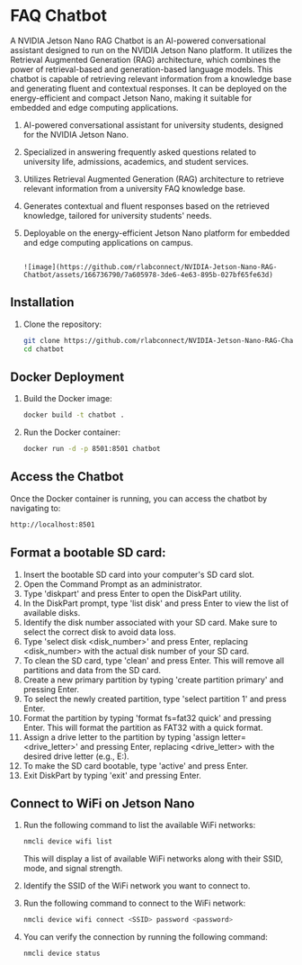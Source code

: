# FAQ Chatbot

A NVIDIA Jetson Nano RAG Chatbot is an AI-powered conversational assistant designed to run on the NVIDIA Jetson Nano platform. It utilizes the Retrieval Augmented Generation (RAG) architecture, which combines the power of retrieval-based and generation-based language models. This chatbot is capable of retrieving relevant information from a knowledge base and generating fluent and contextual responses. It can be deployed on the energy-efficient and compact Jetson Nano, making it suitable for embedded and edge computing applications.

1. AI-powered conversational assistant for university students, designed for the NVIDIA Jetson Nano.
2. Specialized in answering frequently asked questions related to university life, admissions, academics, and student services.
3. Utilizes Retrieval Augmented Generation (RAG) architecture to retrieve relevant information from a university FAQ knowledge base.
4. Generates contextual and fluent responses based on the retrieved knowledge, tailored for university students' needs.
5. Deployable on the energy-efficient Jetson Nano platform for embedded and edge computing applications on campus.

                                                                                    ![image](https://github.com/rlabconnect/NVIDIA-Jetson-Nano-RAG-Chatbot/assets/166736790/7a605978-3de6-4e63-895b-027bf65fe63d)



## Installation

1. Clone the repository:
   ```bash
   git clone https://github.com/rlabconnect/NVIDIA-Jetson-Nano-RAG-Chatbot/
   cd chatbot
   ```

## Docker Deployment

1. Build the Docker image:

   ```bash
   docker build -t chatbot .
   ```

2. Run the Docker container:
   ```bash
   docker run -d -p 8501:8501 chatbot
   ```

## Access the Chatbot

Once the Docker container is running, you can access the chatbot by navigating to:

```bash
http://localhost:8501
```

## Format a bootable SD card:

1. Insert the bootable SD card into your computer's SD card slot.
2. Open the Command Prompt as an administrator.
3. Type 'diskpart' and press Enter to open the DiskPart utility.
4. In the DiskPart prompt, type 'list disk' and press Enter to view the list of available disks.
5. Identify the disk number associated with your SD card. Make sure to select the correct disk to avoid data loss.
6. Type 'select disk <disk_number>' and press Enter, replacing <disk_number> with the actual disk number of your SD card.
7. To clean the SD card, type 'clean' and press Enter. This will remove all partitions and data from the SD card.
8. Create a new primary partition by typing 'create partition primary' and pressing Enter.
9. To select the newly created partition, type 'select partition 1' and press Enter.
10. Format the partition by typing 'format fs=fat32 quick' and pressing Enter. This will format the partition as FAT32 with a quick format.
11. Assign a drive letter to the partition by typing 'assign letter=<drive_letter>' and pressing Enter, replacing <drive_letter> with the desired drive letter (e.g., E:).
12. To make the SD card bootable, type 'active' and press Enter.
13. Exit DiskPart by typing 'exit' and pressing Enter.

## Connect to WiFi on Jetson Nano

1. Run the following command to list the available WiFi networks:

   ```bash
   nmcli device wifi list
   ```

   This will display a list of available WiFi networks along with their SSID, mode, and signal strength.

2. Identify the SSID of the WiFi network you want to connect to.

3. Run the following command to connect to the WiFi network:
   ```bash
   nmcli device wifi connect <SSID> password <password>
   ```
4. You can verify the connection by running the following command:
   ```bash
   nmcli device status
   ```
